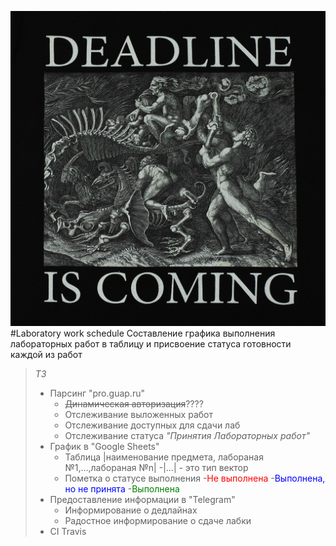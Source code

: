<!-- #Lab schedule -->
![Все пропало!](/images/deadline.jpg)
#Laboratory work schedule
Составление графика выполнения лабораторных работ в таблицу и присвоение статуса готовности каждой из работ
> *ТЗ*
> - Парсинг "pro.guap.ru" 
>   - ~~Динамическая авторизация~~????
>   - Отслеживание выложенных работ
>   - Отслеживание доступных для сдачи лаб
>   - Отслеживание статуса *"Принятия Лабораторных работ"*
> - График в "Google Sheets"
>   - Таблица |наименование предмета, лабораная №1,...,лабораная №n|
>       -|...| - это тип вектор
>   - Пометка о статусе выполнения
>       -<span style="color:red">Не выполнена</span>
>       -<span style="color:blue">Выполнена, но не принята</span>
>       -<span style="color:green">Выполнена</span>
> - Предоставление информации в "Telegram"
>   - Информирование о дедлайнах
>   - Радостное информирование о сдаче лабки 
> - CI Travis